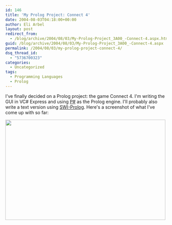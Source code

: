 ```yaml
---
id: 146
title: 'My Prolog Project: Connect 4'
date: 2004-08-03T04:18:00+00:00
author: Eli Arbel
layout: post
redirect_from:
  - /blog/archive/2004/08/03/My-Prolog-Project_3A00_-Connect-4.aspx.html
guid: /blog/archive/2004/08/03/My-Prolog-Project_3A00_-Connect-4.aspx
permalink: /2004/08/03/my-prolog-project-connect-4/
dsq_thread_id:
  - "5736700323"
categories:
  - Uncategorized
tags:
  - Programming Languages
  - Prolog
---
```

I've finally decided on a Prolog project: the game Connect 4. I'm writing the GUI in VC# Express and using [P#](http://homepages.inf.ed.ac.uk/stg/research/Psharp/) as the Prolog engine. I'll probably also write a text version using [SWI-Prolog](http://www.swi-prolog.org/). Here's a screenshot of what I've come up with so far:

<a href="https://arbel.net/attachments/images/44.connect4.png" target="_blank"><img src="https://arbel.net/attachments/images/44.connect4.png" border="0" alt="" width="500" height="313" /></a>